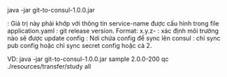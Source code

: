 java -jar git-to-consul-1.0.0.jar <service-name> <version> <env> <work-space-dir> <sync-type>

<service-name>: Giá trị này phải khớp với thông tin service-name được cấu hình trong file application.yaml
<version>: git release version. Format: x.y.z-<incresing number>
<env>: xác định môi trường nào sẽ được update config
<work-space-dir>: Nơi chứa config để sync lên consul
<sync-type>: chỉ sync pub config hoặc chỉ sync secret config hoặc cả 2.

VD: 
java -jar git-to-consul-1.0.0.jar sample 2.0.0-200 qc ./resources/transfer/study all